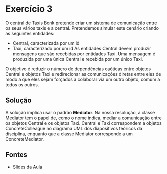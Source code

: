 # Exercício 3

O central de Taxis Bonk pretende criar um sistema de comunicação entre os seus vários taxis e a central. Pretendemos simular este cenário criando as seguintes
entidades:

- Central, caracterizada por um id
- Taxi, caracterizado por um id
  As entidades Central devem produzir mensagens que são recebidas por entidades Taxi. Uma mensagem é produzida por uma única Central e recebida por um único Taxi.

O objetivo é reduzir o número de dependências caóticas entre objetos Central e objetos Taxi e redirecionar as comunicações diretas entre eles de modo a que eles sejam forçados a colaborar via um outro objeto, comum a todos os outros.

## Solução

A solução implica usar o padrão **Mediator**. Na nossa resolução, a classe Mediator tem o papel de, como o nome indica, mediar a comunicação entre os objetos Central e os
objetos Taxi. Central e Taxi correspondem a objetos ConcreteColleague no diagrama UML dos diapositivos teóricos da disciplina, enquanto que a classe Mediator
corresponde a um ConcreteMediator.

## Fontes

* Slides da Aula
